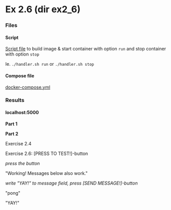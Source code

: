 
# Ex 2.6 (dir ex2_6)

### Files

#### Script

[Script file](ex2_6/handler.sh) to build image & start container with option `run` and stop container with option `stop`

Ie. `./handler.sh run` or `./handler.sh stop`

#### Compose file

[docker-compose.yml](ex2_6/docker-compose.yml)

### Results

#### localhost:5000

**Part 1**

**Part 2**

Exercise 2.4

Exercise 2.6: [PRESS TO TEST!]-button

*press the button*

"Working! Messages below also work."

*write "YAY!" to message field, press [SEND MESSAGE!]-button*

"pong"

"YAY!"
